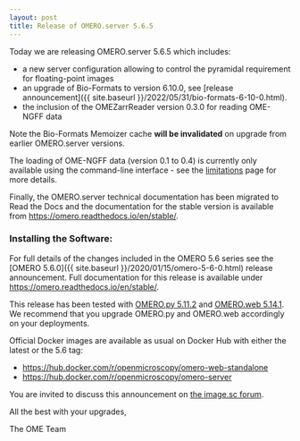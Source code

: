 ```yaml
---
layout: post
title: Release of OMERO.server 5.6.5
---
```


Today we are releasing OMERO.server 5.6.5 which includes:

- a new server configuration allowing to control the pyramidal requirement for floating-point images
- an upgrade of Bio-Formats to version 6.10.0, see [release announcement]({{ site.baseurl }}/2022/05/31/bio-formats-6-10-0.html).
- the inclusion of the OMEZarrReader version 0.3.0 for reading OME-NGFF data

Note the Bio-Formats Memoizer cache **will be invalidated** on upgrade from earlier OMERO.server versions.

The loading of OME-NGFF data (version 0.1 to 0.4) is currently only available using the command-line
interface - see the [limitations](https://omero.readthedocs.io/en/stable/sysadmins/limitations.html) page
for more details.

Finally, the OMERO.server technical documentation has  been migrated to Read the Docs and
the documentation for the stable version is available from <https://omero.readthedocs.io/en/stable/>.

### Installing the Software:

For full details of the changes included in the OMERO 5.6 series see the
[OMERO 5.6.0]({{ site.baseurl }}/2020/01/15/omero-5-6-0.html) release
announcement. Full documentation for this release is available
under <https://omero.readthedocs.io/en/stable/>.

This release has been tested with
[OMERO.py 5.11.2](https://pypi.org/project/omero-py/5.11.2/) and
[OMERO.web 5.14.1](https://pypi.org/project/omero-web/5.14.1/). We
recommend that you upgrade OMERO.py and OMERO.web accordingly on your deployments.

Official Docker images are available as usual on Docker Hub with either
the latest or the 5.6 tag:

* <https://hub.docker.com/r/openmicroscopy/omero-web-standalone>
* <https://hub.docker.com/r/openmicroscopy/omero-server>

You are invited to discuss this announcement on
[the image.sc forum](https://forum.image.sc/tags/c/data-management/omero).

All the best with your upgrades,

The OME Team
